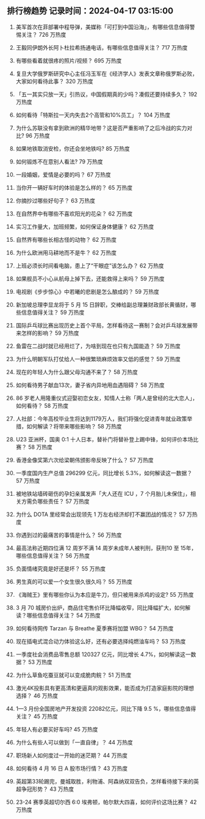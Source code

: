 
## 排行榜趋势 记录时间：2024-04-17 03:15:00
  
  1. 美军首次在菲部署中程导弹，美媒称「可打到中国沿海」，有哪些信息值得警惕关注？ 726 万热度
    
  2. 王毅同伊朗外长阿卜杜拉希扬通电话，有哪些信息值得关注？ 717 万热度
    
  3. 有哪些看着就很疼的照片/视频？ 695 万热度
    
  4. 复旦大学俄罗斯研究中心主任冯玉军在《经济学人》发表文章称俄罗斯必败，大家如何看待此事？ 320 万热度
    
  5. 「五一其实只放一天」引热议，中国假期真的少吗？凑假还要持续多久？ 192 万热度
    
  6. 如何看待「特斯拉一天内失去2个高管和10%员工」？ 104 万热度
    
  7. 为什么苏联没有拿到欧洲的精华地带？这是否严重影响了之后冷战的实力对比? 96 万热度
    
  8. 如果地铁取消安检，你还会坐地铁吗? 85 万热度
    
  9. 如何锻炼不在意别人看法? 79 万热度
    
  10. 一段婚姻，爱情是必要的吗？ 67 万热度
    
  11. 当你开一辆好车时的体验是怎么样的？ 65 万热度
    
  12. 你摘抄过哪些好句子？ 63 万热度
    
  13. 在自然界中有哪些不喜欢阳光的花朵？ 62 万热度
    
  14. 实习工作量大，加班频繁，如何保证身体健康？ 62 万热度
    
  15. 自然界有哪些长相古怪的动物？ 62 万热度
    
  16. 为什么欧洲用马耕地而不是牛？ 62 万热度
    
  17. 上班必须长时间看电脑，患上了“干眼症”该怎么办？ 62 万热度
    
  18. 如果舰员不小心从航母上掉下去，还能救得上来吗？ 59 万热度
    
  19. 电视剧《步步惊心》中若曦的悲剧是怎么酿成的？ 59 万热度
    
  20. 新加坡总理李显龙将于 5 月 15 日辞职，交棒给副总理兼财政部长黄循财，哪些信息值得关注？ 59 万热度
    
  21. 国际乒乓球比赛出现历史上首个平局，怎样看待这一赛制？会对乒乓球发展带来怎样的影响？ 59 万热度
    
  22. 鱼雷在二战时就已经用烂了，为啥到现在也只有九国能造？ 59 万热度
    
  23. 为什么明朝军队打仗给人一种很繁琐麻烦效率又低的感觉？ 59 万热度
    
  24. 现在的年轻人为什么跟父母沟通不来了？ 58 万热度
    
  25. 如何看待男子献血13次，妻子省内异地用血遇阻碍？ 58 万热度
    
  26. 86 岁老人用隆重仪式迎娶初恋女友，知情人士称「两人是曾经的北大恋人」，如何看待？ 58 万热度
    
  27. 人社部：今年高校毕业生将达到1179万人，我们将强化促进青年就业政策举措，如何解读？将带来哪些影响？ 58 万热度
    
  28. U23 亚洲杯，国奥 0:1 十人日本，替补门将替补登上踢中锋，如何评价本场比赛？ 58 万热度
    
  29. 香港金像奖第六次给梁朝伟颁影帝反映了什么？ 57 万热度
    
  30. 一季度国内生产总值 296299 亿元，同比增⻓ 5.3%，如何解读这一数据？ 57 万热度
    
  31. 被地铁站墙砖砸伤的孕妇亲属发声「大人还在 ICU ，7 个月胎儿未保住」，相关方需负哪些责任？ 57 万热度
    
  32. 为什么 DOTA 里经常会出现领先 1 万左右经济却打不赢团战的情况？ 57 万热度
    
  33. 你遇到过的最痛苦的事情是什么？ 56 万热度
    
  34. 最高法称近期四位满 12 周岁不满 14 周岁未成年人被判刑，获刑10 至 15年，哪些信息值得关注？ 56 万热度
    
  35. 负面情绪究竟是好还是坏？ 55 万热度
    
  36. 男生真的可以爱一个女生很久很久吗？ 55 万热度
    
  37. 《海贼王》里有哪些你认为本应是牛刀，但只被用来杀鸡的设定? 55 万热度
    
  38. 3 月 70 城房价出炉，商品住宅售价环比降幅收窄，同比降幅扩大，如何解读？哪些信息值得关注？ 54 万热度
    
  39. 如何看待网传 Tarzan 与 Breathe 夏季赛将加盟 WBG？ 54 万热度
    
  40. 现在插电式混合动力体验这么好，还有必要选择纯燃油车吗？ 53 万热度
    
  41. 一季度社会消费品零售总额 120327 亿元，同比增长 4.7%，如何解读这一数据？ 53 万热度
    
  42. 为什么草鱼吃蚕豆就可以变成脆肉鲩？ 51 万热度
    
  43. 激光4K投影具有更高清和更逼真的观影效果，能否成为打造家庭影院的理想选择？ 46 万热度
    
  44. 1—3 月份全国房地产开发投资 22082亿元，同比下降 9.5 %，哪些信息值得关注？ 45 万热度
    
  45. 年轻人有必要买好车吗? 45 万热度
    
  46. 为什么有些人可以做到「一直自律」？ 44 万热度
    
  47. 职场新人如何度过一开始的迷茫期？ 44 万热度
    
  48. 如何看待 4 月 16 日 A 股市场行情？ 43 万热度
    
  49. 英超第33轮踢完，曼城取胜，利物浦、阿森纳双双告负，怎样看待接下来的英超争冠形势？ 43 万热度
    
  50. 23-24 赛季英超切尔西 6:0 埃弗顿，帕尔默大四喜，如何评价这场比赛？ 42 万热度
    